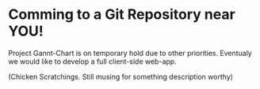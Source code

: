 # Comming to a Git Repository near YOU!

Project Gannt-Chart is on temporary hold due to other priorities. Eventualy we would like to develop a full client-side web-app.

(Chicken Scratchings. Still musing for something description worthy)
